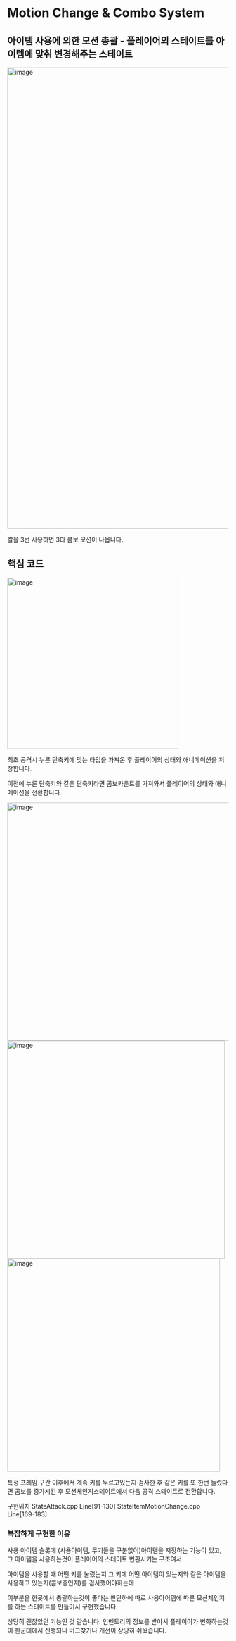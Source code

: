 # Motion Change & Combo System

## 아이템 사용에 의한 모션 총괄 - 플레이어의 스테이트를 아이템에 맞춰 변경해주는 스테이트 

<img width="1048" alt="image" src="https://github.com/KimDaeMins/Portfolio/assets/68540137/c47fc1aa-92bc-4678-919d-c75184831244">

칼을 3번 사용하면 3타 콤보 모션이 나옵니다.

## 핵심 코드

<img width="389" alt="image" src="https://github.com/KimDaeMins/Portfolio/assets/68540137/0483277f-8fdd-4b25-9677-848a8a995b1d">

최초 공격시 누른 단축키에 맞는 타입을 가져온 후 플레이어의 상태와 애니메이션을 저장합니다.

이전에 누른 단축키와 같은 단축키라면 콤보카운트를 가져와서 플레이어의 상태와 애니메이션을 전환합니다.

<img width="541" alt="image" src="https://github.com/KimDaeMins/Portfolio/assets/68540137/d888555d-2f31-4a3e-ab47-200ac397f876">

<img width="495" alt="image" src="https://github.com/KimDaeMins/Portfolio/assets/68540137/32cceee2-ab38-4b4d-b42a-bebb824a6102">

<img width="484" alt="image" src="https://github.com/KimDaeMins/Portfolio/assets/68540137/0e93731c-6c3c-44ac-8824-d9be14370dff">

특정 프레임 구간 이후에서 계속 키를 누르고있는지 검사한 후 같은 키를 또 한번 눌렀다면 콤보를 증가시킨 후 모션체인지스테이트에서 다음 공격 스테이트로 전환합니다.

구현위치 StateAttack.cpp Line[91-130] StateItemMotionChange.cpp Line[169-183]

### 복잡하게 구현한 이유

사용 아이템 슬롯에 (사용아이템, 무기들을 구분없이)아이템을 저장하는 기능이 있고, 그 아이템을 사용하는것이 플레이어의 스테이트 변환시키는 구조여서

아이템을 사용할 때 어떤 키를 눌렀는지 그 키에 어떤 아이템이 있는지와 같은 아이템을 사용하고 있는지(콤보중인지)를 검사했어야하는데

이부분을 한곳에서 총괄하는것이 좋다는 판단하에 따로 사용아이템에 따른 모션체인지를 하는 스테이트를 만들어서 구현했습니다.

상당히 괜찮았던 기능인 것 같습니다. 인벤토리의 정보를 받아서 플레이어가 변화하는것이 한군데에서 진행되니 버그찾기나 개선이 상당히 쉬웠습니다. 

